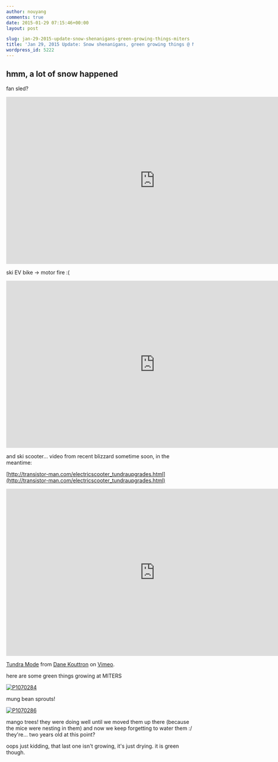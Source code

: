 ```yaml
---
author: nouyang
comments: true
date: 2015-01-29 07:15:46+00:00
layout: post

slug: jan-29-2015-update-snow-shenanigans-green-growing-things-miters
title: 'Jan 29, 2015 Update: Snow shenanigans, green growing things @ MITERS'
wordpress_id: 5222
---
```


## hmm, a lot of snow happened


fan sled?

<iframe width="800" height="450" src="https://www.youtube.com/embed/w0IGhmKxNY0" frameborder="0" allow="autoplay; encrypted-media" allowfullscreen></iframe>

ski EV bike -> motor fire :(

<iframe width="800" height="450" src="https://www.youtube.com/embed/SCIw5v9vZ4k" frameborder="0" allow="autoplay; encrypted-media" allowfullscreen></iframe>


and ski scooter... video from recent blizzard sometime soon, in the meantime:

[http://transistor-man.com/electricscooter_tundraupgrades.html](http://transistor-man.com/electricscooter_tundraupgrades.html)



<iframe src="https://player.vimeo.com/video/89869097" width="800" height="450" frameborder="0" webkitallowfullscreen mozallowfullscreen allowfullscreen></iframe>
<p><a href="https://vimeo.com/89869097">Tundra Mode</a> from <a href="https://vimeo.com/user3733658">Dane Kouttron</a> on <a href="https://vimeo.com">Vimeo</a>.</p>


here are some green things growing at MITERS

[![P1070284](http://miters.mit.edu/wp-content/uploads/2015/01/P1070284.jpg)](http://miters.mit.edu/wp-content/uploads/2015/01/P1070284.jpg)

mung bean sprouts!

[![P1070286](http://miters.mit.edu/wp-content/uploads/2015/01/P1070286.jpg)](http://miters.mit.edu/wp-content/uploads/2015/01/P1070286.jpg)



mango trees! they were doing well until we moved them up there (because the mice were nesting in them) and now we keep forgetting to water them :/ they're... two years old at this point?



oops just kidding, that last one isn't growing, it's just drying. it is green though.


